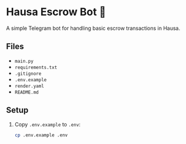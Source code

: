 # Hausa Escrow Bot 🤖

A simple Telegram bot for handling basic escrow transactions in Hausa.

## Files
- `main.py`
- `requirements.txt`
- `.gitignore`
- `.env.example`
- `render.yaml`
- `README.md`

## Setup

1. Copy `.env.example` to `.env`:
   ```bash
   cp .env.example .env
